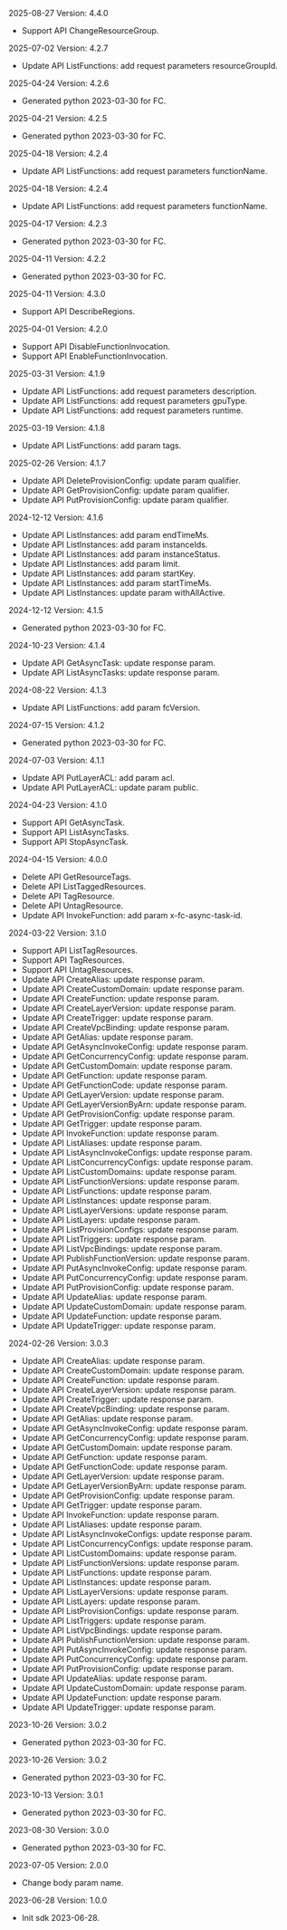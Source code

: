 2025-08-27 Version: 4.4.0
- Support API ChangeResourceGroup.


2025-07-02 Version: 4.2.7
- Update API ListFunctions: add request parameters resourceGroupId.


2025-04-24 Version: 4.2.6
- Generated python 2023-03-30 for FC.

2025-04-21 Version: 4.2.5
- Generated python 2023-03-30 for FC.

2025-04-18 Version: 4.2.4
- Update API ListFunctions: add request parameters functionName.


2025-04-18 Version: 4.2.4
- Update API ListFunctions: add request parameters functionName.


2025-04-17 Version: 4.2.3
- Generated python 2023-03-30 for FC.

2025-04-11 Version: 4.2.2
- Generated python 2023-03-30 for FC.

2025-04-11 Version: 4.3.0
- Support API DescribeRegions.


2025-04-01 Version: 4.2.0
- Support API DisableFunctionInvocation.
- Support API EnableFunctionInvocation.


2025-03-31 Version: 4.1.9
- Update API ListFunctions: add request parameters description.
- Update API ListFunctions: add request parameters gpuType.
- Update API ListFunctions: add request parameters runtime.


2025-03-19 Version: 4.1.8
- Update API ListFunctions: add param tags.


2025-02-26 Version: 4.1.7
- Update API DeleteProvisionConfig: update param qualifier.
- Update API GetProvisionConfig: update param qualifier.
- Update API PutProvisionConfig: update param qualifier.


2024-12-12 Version: 4.1.6
- Update API ListInstances: add param endTimeMs.
- Update API ListInstances: add param instanceIds.
- Update API ListInstances: add param instanceStatus.
- Update API ListInstances: add param limit.
- Update API ListInstances: add param startKey.
- Update API ListInstances: add param startTimeMs.
- Update API ListInstances: update param withAllActive.


2024-12-12 Version: 4.1.5
- Generated python 2023-03-30 for FC.

2024-10-23 Version: 4.1.4
- Update API GetAsyncTask: update response param.
- Update API ListAsyncTasks: update response param.


2024-08-22 Version: 4.1.3
- Update API ListFunctions: add param fcVersion.


2024-07-15 Version: 4.1.2
- Generated python 2023-03-30 for FC.

2024-07-03 Version: 4.1.1
- Update API PutLayerACL: add param acl.
- Update API PutLayerACL: update param public.


2024-04-23 Version: 4.1.0
- Support API GetAsyncTask.
- Support API ListAsyncTasks.
- Support API StopAsyncTask.


2024-04-15 Version: 4.0.0
- Delete API GetResourceTags.
- Delete API ListTaggedResources.
- Delete API TagResource.
- Delete API UntagResource.
- Update API InvokeFunction: add param x-fc-async-task-id.


2024-03-22 Version: 3.1.0
- Support API ListTagResources.
- Support API TagResources.
- Support API UntagResources.
- Update API CreateAlias: update response param.
- Update API CreateCustomDomain: update response param.
- Update API CreateFunction: update response param.
- Update API CreateLayerVersion: update response param.
- Update API CreateTrigger: update response param.
- Update API CreateVpcBinding: update response param.
- Update API GetAlias: update response param.
- Update API GetAsyncInvokeConfig: update response param.
- Update API GetConcurrencyConfig: update response param.
- Update API GetCustomDomain: update response param.
- Update API GetFunction: update response param.
- Update API GetFunctionCode: update response param.
- Update API GetLayerVersion: update response param.
- Update API GetLayerVersionByArn: update response param.
- Update API GetProvisionConfig: update response param.
- Update API GetTrigger: update response param.
- Update API InvokeFunction: update response param.
- Update API ListAliases: update response param.
- Update API ListAsyncInvokeConfigs: update response param.
- Update API ListConcurrencyConfigs: update response param.
- Update API ListCustomDomains: update response param.
- Update API ListFunctionVersions: update response param.
- Update API ListFunctions: update response param.
- Update API ListInstances: update response param.
- Update API ListLayerVersions: update response param.
- Update API ListLayers: update response param.
- Update API ListProvisionConfigs: update response param.
- Update API ListTriggers: update response param.
- Update API ListVpcBindings: update response param.
- Update API PublishFunctionVersion: update response param.
- Update API PutAsyncInvokeConfig: update response param.
- Update API PutConcurrencyConfig: update response param.
- Update API PutProvisionConfig: update response param.
- Update API UpdateAlias: update response param.
- Update API UpdateCustomDomain: update response param.
- Update API UpdateFunction: update response param.
- Update API UpdateTrigger: update response param.


2024-02-26 Version: 3.0.3
- Update API CreateAlias: update response param.
- Update API CreateCustomDomain: update response param.
- Update API CreateFunction: update response param.
- Update API CreateLayerVersion: update response param.
- Update API CreateTrigger: update response param.
- Update API CreateVpcBinding: update response param.
- Update API GetAlias: update response param.
- Update API GetAsyncInvokeConfig: update response param.
- Update API GetConcurrencyConfig: update response param.
- Update API GetCustomDomain: update response param.
- Update API GetFunction: update response param.
- Update API GetFunctionCode: update response param.
- Update API GetLayerVersion: update response param.
- Update API GetLayerVersionByArn: update response param.
- Update API GetProvisionConfig: update response param.
- Update API GetTrigger: update response param.
- Update API InvokeFunction: update response param.
- Update API ListAliases: update response param.
- Update API ListAsyncInvokeConfigs: update response param.
- Update API ListConcurrencyConfigs: update response param.
- Update API ListCustomDomains: update response param.
- Update API ListFunctionVersions: update response param.
- Update API ListFunctions: update response param.
- Update API ListInstances: update response param.
- Update API ListLayerVersions: update response param.
- Update API ListLayers: update response param.
- Update API ListProvisionConfigs: update response param.
- Update API ListTriggers: update response param.
- Update API ListVpcBindings: update response param.
- Update API PublishFunctionVersion: update response param.
- Update API PutAsyncInvokeConfig: update response param.
- Update API PutConcurrencyConfig: update response param.
- Update API PutProvisionConfig: update response param.
- Update API UpdateAlias: update response param.
- Update API UpdateCustomDomain: update response param.
- Update API UpdateFunction: update response param.
- Update API UpdateTrigger: update response param.


2023-10-26 Version: 3.0.2
- Generated python 2023-03-30 for FC.

2023-10-26 Version: 3.0.2
- Generated python 2023-03-30 for FC.

2023-10-13 Version: 3.0.1
- Generated python 2023-03-30 for FC.

2023-08-30 Version: 3.0.0
- Generated python 2023-03-30 for FC.

2023-07-05 Version: 2.0.0
- Change body param name.

2023-06-28 Version: 1.0.0
- Init sdk 2023-06-28.


